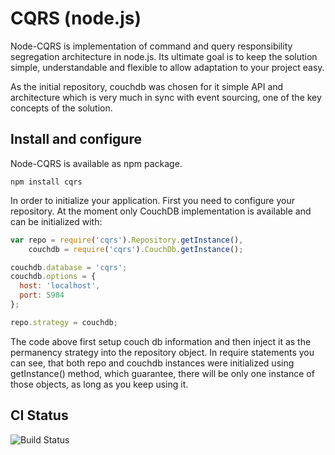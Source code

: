 # CQRS (node.js)

Node-CQRS is implementation of command and query responsibility segregation architecture
in node.js. Its ultimate goal is to keep the solution simple, understandable and
flexible to allow adaptation to your project easy.

As the initial repository, couchdb was chosen for it simple API and architecture which
is very much in sync with event sourcing, one of the key concepts of the solution.

## Install and configure

Node-CQRS is available as npm package.

    npm install cqrs

In order to initialize your application. First you need to configure your repository.
At the moment only CouchDB implementation is available and can be initialized with:

```javascript
var repo = require('cqrs').Repository.getInstance(),
    couchdb = require('cqrs').CouchDb.getInstance();

couchdb.database = 'cqrs';
couchdb.options = {
  host: 'localhost',
  port: 5984
};

repo.strategy = couchdb;
```

The code above first setup couch db information and then inject it as the permanency
strategy into the repository object. In require statements you can see, that both
repo and couchdb instances were initialized using getInstance() method, which 
guarantee, there will be only one instance of those objects, as long as you keep
using it.

## CI Status

![Build Status](https://secure.travis-ci.org/petrjanda/node-cqrs.png?branch=master)